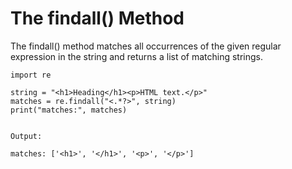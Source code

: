 # The findall\(\) Method

The findall\(\) method matches all occurrences of the given regular expression in the string and returns a list of matching strings.

```
import re

string = "<h1>Heading</h1><p>HTML text.</p>"
matches = re.findall("<.*?>", string)
print("matches:", matches)


Output:

matches: ['<h1>', '</h1>', '<p>', '</p>']
```



